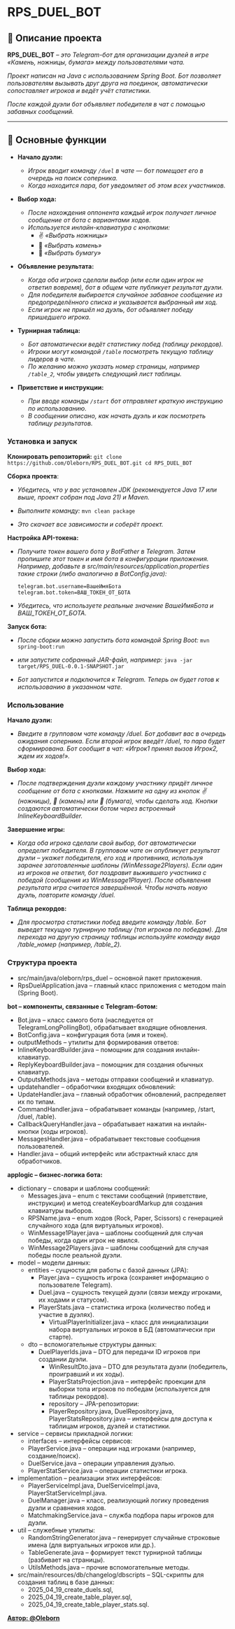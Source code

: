 # RPS_DUEL_BOT

## 🧩 Описание проекта
**RPS_DUEL_BOT** – _это Telegram-бот для организации дуэлей в игре «Камень, ножницы, бумага» между пользователями чата._  

_Проект написан на Java с использованием Spring Boot. Бот позволяет пользователям вызывать друг друга на поединок, автоматически сопоставляет игроков и ведёт учёт статистики._  

_После каждой дуэли бот объявляет победителя в чат с помощью забавных сообщений._


---

## 🔧 Основные функции

- **Начало дуэли:**  
  * _Игрок вводит команду `/duel` в чате — бот помещает его в очередь на поиск соперника._  
  * _Когда находится пара, бот уведомляет об этом всех участников._


- **Выбор хода:**

  * _После нахождения оппонента каждый игрок получает личное сообщение от бота с вариантами ходов._  
  * _Используется инлайн-клавиатура с кнопками:_
    - ✌️ _«Выбрать ножницы»_
    - 👊 _«Выбрать камень»_
    - 👋 _«Выбрать бумагу»_
  

- **Объявление результата:**  
  * _Когда оба игрока сделали выбор (или если один игрок не ответил вовремя), бот в общем чате публикует результат дуэли._  
  * _Для победителя выбирается случайное забавное сообщение из предопределённого списка и указывается выбранный им ход._  
  * _Если игрок не пришёл на дуэль, бот объявляет победу пришедшего игрока._


- **Турнирная таблица:**  
  * _Бот автоматически ведёт статистику побед (таблицу рекордов)._  
  * _Игроки могут командой `/table` посмотреть текущую таблицу лидеров в чате._  
  * _По желанию можно указать номер страницы, например `/table_2`, чтобы увидеть следующий лист таблицы._


- **Приветствие и инструкции:**  
  * _При вводе команды `/start` бот отправляет краткую инструкцию по использованию._  
  * _В сообщении описано, как начать дуэль и как посмотреть таблицу результатов._

### Установка и запуск

**Клонировать репозиторий:**
    ```
    git clone https://github.com/Oleborn/RPS_DUEL_BOT.git
    cd RPS_DUEL_BOT
    ```

**Сборка проекта**: 

- _Убедитесь, что у вас установлен JDK (рекомендуется Java 17 или выше, проект собран под Java 21) и Maven._ 

- _Выполните команду:_
        ```
        mvn clean package
        ```
- _Это скачает все зависимости и соберёт проект._

**Настройка API-токена:** 

- _Получите токен вашего бота у BotFather в Telegram. Затем пропишите этот токен и имя бота в конфигурации приложения. Например, добавьте в src/main/resources/application.properties такие строки (либо аналогично в BotConfig.java):_
    ```
    telegram.bot.username=ВашеИмяБота
    telegram.bot.token=ВАШ_ТОКЕН_ОТ_БОТА
    ```

- _Убедитесь, что используете реальные значение ВашеИмяБота и ВАШ_ТОКЕН_ОТ_БОТА._

**Запуск бота:** 

- _После сборки можно запустить бота командой Spring Boot:_
        ```
        mvn spring-boot:run
        ```

- _или запустите собранный JAR-файл, например:_
        ```
        java -jar target/RPS_DUEL-0.0.1-SNAPSHOT.jar
        ```

- _Бот запустится и подключится к Telegram. Теперь он будет готов к использованию в указанном чате._

### Использование

**Начало дуэли:**
- _Введите в групповом чате команду /duel. Бот добавит вас в очередь ожидания соперника. Если второй игрок введёт /duel, то пара будет сформирована. Бот сообщит в чат: «Игрок1 принял вызов Игрок2, ждем их ходов!»._

**Выбор хода:**
- _После подтверждения дуэли каждому участнику придёт личное сообщение от бота с кнопками. Нажмите на одну из кнопок ️✌️ (ножницы), 👊 (камень) или 👋 (бумага), чтобы сделать ход. Кнопки создаются автоматически ботом через встроенный InlineKeyboardBuilder._

**Завершение игры:** 
- _Когда оба игрока сделали свой выбор, бот автоматически определит победителя. В групповом чате он опубликует результат дуэли – укажет победителя, его ход и противника, используя заранее заготовленные шаблоны (WinMessage2Players). Если один из игроков не ответил, бот поздравит выжившего участника с победой (сообщения из WinMessage1Player). После объявления результата игра считается завершённой. Чтобы начать новую дуэль, повторите команду /duel._

**Таблица рекордов:** 
- _Для просмотра статистики побед введите команду /table. Бот выведет текущую турнирную таблицу (топ игроков по победам). Для перехода на другую страницу таблицы используйте команду вида /table_номер (например, /table_2)._

### Структура проекта

* src/main/java/oleborn/rps_duel – основной пакет приложения.
* RpsDuelApplication.java – главный класс приложения с методом main (Spring Boot).

**bot – компоненты, связанные с Telegram-ботом:**
* Bot.java – класс самого бота (наследуется от TelegramLongPollingBot), обрабатывает входящие обновления.
* BotConfig.java – конфигурация бота (имя и токен).
* outputMethods – утилиты для формирования ответов:
* InlineKeyboardBuilder.java – помощник для создания инлайн-клавиатур.
* ReplyKeyboardBuilder.java – помощник для создания обычных клавиатур.
* OutputsMethods.java – методы отправки сообщений и клавиатур.
* updatehandler – обработчики входящих обновлений:
* UpdateHandler.java – главный обработчик обновлений, распределяет их по типам.
* CommandHandler.java – обрабатывает команды (например, /start, /duel, /table).
* CallbackQueryHandler.java – обрабатывает нажатия на инлайн-кнопки (ходы игроков).
* MessagesHandler.java – обрабатывает текстовые сообщения пользователей.
* Handler.java – общий интерфейс или абстрактный класс для обработчиков.

**applogic – бизнес-логика бота:**
* dictionary – словари и шаблоны сообщений:
  * Messages.java – enum с текстами сообщений (приветствие, инструкции) и метод createKeyboardMarkup для создания клавиатуры выборов.
  * RPSName.java – enum ходов (Rock, Paper, Scissors) с генерацией случайного хода (для виртуальных игроков).
  * WinMessage1Player.java – шаблоны сообщений для случая победы, когда один игрок не явился.
  * WinMessage2Players.java – шаблоны сообщений для случая победы после реальной дуэли.
*   model – модели данных:
    * entities – сущности для работы с базой данных (JPA):
      * Player.java – сущность игрока (сохраняет информацию о пользователе Telegram).
      * Duel.java – сущность текущей дуэли (связи между игроками, их ходами и статусом).
      * PlayerStats.java – статистика игрока (количество побед и участие в дуэлях).
        * VirtualPlayerInitializer.java – класс для инициализации набора виртуальных игроков в БД (автоматически при старте).
    * dto – вспомогательные структуры данных:
        * DuelPlayerIds.java – DTO для передачи ID игроков при создании дуэли.
          * WinResultDto.java – DTO для результата дуэли (победитель, проигравший и их ходы).
          * PlayerStatsProjection.java – интерфейс проекции для выборки топа игроков по победам (используется для таблицы рекордов).
          * repository – JPA-репозитории:
          * PlayerRepository.java, DuelRepository.java, PlayerStatsRepository.java – интерфейсы для доступа к таблицам игроков, дуэлей и статистики.
* service – сервисы прикладной логики:
  * interfaces – интерфейсы сервисов:
  * PlayerService.java – операции над игроками (например, создание/поиск).
  * DuelService.java – операции управления дуэлью.
  * PlayerStatService.java – операции статистики игрока.
* implementation – реализации этих интерфейсов:
  * PlayerServiceImpl.java, DuelServiceImpl.java, PlayerStatServiceImpl.java.
  * DuelManager.java – класс, реализующий логику проведения дуэли и сравнения ходов.
  *  MatchmakingService.java – служба подбора пары игроков для дуэли.
* util – служебные утилиты:
  * RandomStringGenerator.java – генерирует случайные строковые имена (для виртуальных игроков или др.).
  * TableGenerate.java – формирует текст турнирной таблицы (разбивает на страницы).
  * UtilsMethods.java – прочие вспомогательные методы.
* src/main/resources/db/changelog/dbscripts – SQL-скрипты для создания таблиц в базе данных:
    * 2025_04_19_create_duels.sql, 
    * 2025_04_19_create_table_player.sql, 
    * 2025_04_19_create_table_player_stats.sql.

**[Автор: @Oleborn]()**